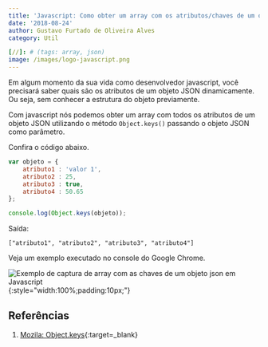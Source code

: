 ```yaml
---
title: 'Javascript: Como obter um array com os atributos/chaves de um objeto JSON'
date: '2018-08-24'
author: Gustavo Furtado de Oliveira Alves
category: Util

[//]: # (tags: array, json)
image: /images/logo-javascript.png
---
```


Em algum momento da sua vida como desenvolvedor javascript,
você precisará saber quais são os atributos de um objeto JSON dinamicamente.
Ou seja, sem conhecer a estrutura do objeto previamente.

Com javascript nós podemos obter um array com todos os atributos de um objeto JSON utilizando o método
`Object.keys()` passando o objeto JSON como parâmetro.

Confira o código abaixo.

```javascript
var objeto = {
    atributo1 : 'valor 1',
    atributo2 : 25,
    atributo3 : true,
    atributo4 : 50.65
};

console.log(Object.keys(objeto));
```

Saída:

```
["atributo1", "atributo2", "atributo3", "atributo4"]
```

Veja um exemplo executado no console do Google Chrome.

![Exemplo de captura de array com as chaves de um objeto json em Javascript](/images/array-com-chaves-de-um-objeto-json.gif){:style="width:100%;padding:10px;"}

## Referências

1. [Mozila: Object.keys](https://developer.mozilla.org/en-US/docs/Web/JavaScript/Reference/Global_Objects/Object/keys){:target=\_blank}
